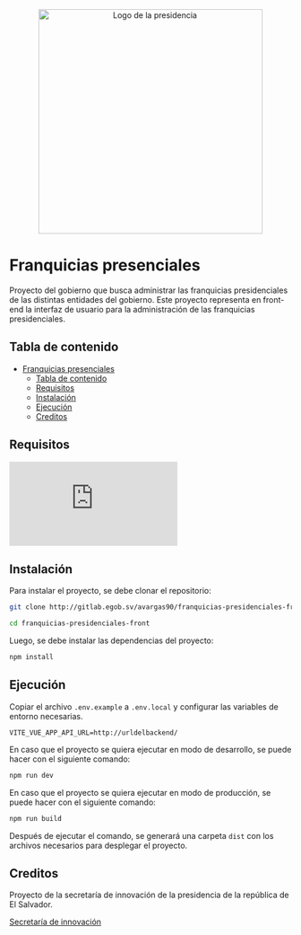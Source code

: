 
<div style="text-align: center">
<img src="https://cdn.inclusionfinanciera.gob.sv/wp-content/uploads/2021/05/MicrosoftTeams-image-8-1024x418.png" alt="Logo de la presidencia" width="400"/>
</div>

# Franquicias presenciales

Proyecto del gobierno que busca administrar las franquicias presidenciales de las distintas entidades
del gobierno. Este proyecto representa en front-end la interfaz de usuario para la administración de
las franquicias presidenciales.

## Tabla de contenido

- [Franquicias presenciales](#franquicias-presenciales)
  - [Tabla de contenido](#tabla-de-contenido)
  - [Requisitos](#requisitos)
  - [Instalación](#instalación)
  - [Ejecución](#ejecución)
  - [Creditos](#creditos)

## Requisitos

![Static Badge](https://img.shields.io/badge/Node.js-^20.0-green?logo=node.js)

## Instalación

Para instalar el proyecto, se debe clonar el repositorio:

```bash
git clone http://gitlab.egob.sv/avargas90/franquicias-presidenciales-front.git
```

```bash
cd franquicias-presidenciales-front
```

Luego, se debe instalar las dependencias del proyecto:

```bash
npm install
```

## Ejecución

Copiar el archivo `.env.example` a `.env.local` y configurar las variables de entorno necesarias.

```env
VITE_VUE_APP_API_URL=http://urldelbackend/
```

En caso que el proyecto se quiera ejecutar en modo de desarrollo, se puede hacer con el siguiente comando:

```bash
npm run dev
```

En caso que el proyecto se quiera ejecutar en modo de producción, se puede hacer con el siguiente comando:

```bash
npm run build
```

Después de ejecutar el comando, se generará una carpeta `dist` con los archivos necesarios para desplegar el proyecto.

## Creditos

Proyecto de la secretaría de innovación de la presidencia de la república de El Salvador.

[Secretaría de innovación](https://www.innovacion.gob.sv/)
